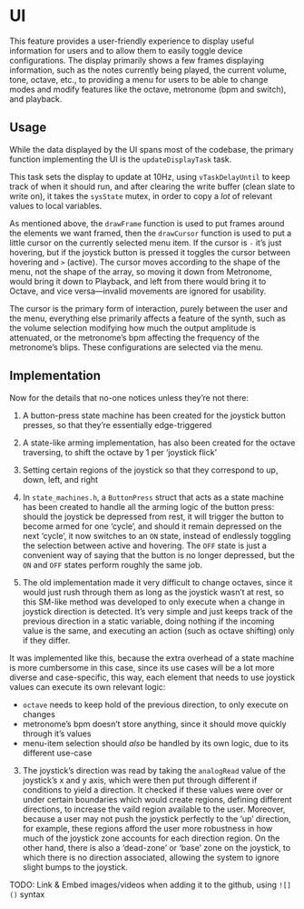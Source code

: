 # UI

This feature provides a user-friendly experience to display useful information for users and to allow them to easily toggle device configurations. The display primarily shows a few frames displaying information, such as the notes currently being played, the current volume, tone, octave, etc., to providing a menu for users to be able to change modes and modify features like the octave, metronome (bpm and switch), and playback.

## Usage

While the data displayed by the UI spans most of the codebase, the primary function implementing the UI is the `updateDisplayTask` task. 

This task sets the display to update at 10Hz, using `vTaskDelayUntil` to keep track of when it should run, and after clearing the write buffer (clean slate to write on), it takes the `sysState` mutex, in order to copy a *lot* of relevant values to local variables.

As mentioned above, the `drawFrame` function is used to put frames around the elements we want framed, then the `drawCursor` function is used to put a little cursor on the currently selected menu item. If the cursor is `-` it’s just hovering, but if the joystick button is pressed it toggles the cursor between hovering and `>` (active). The cursor moves according to the shape of the menu, not the shape of the array, so moving it down from Metronome, would bring it down to Playback, and left from there would bring it to Octave, and vice versa—invalid movements are ignored for usability.

The cursor is the primary form of interaction, purely between the user and the menu, everything else primarily affects a feature of the synth, such as the volume selection modifying how much the output amplitude is attenuated, or the metronome’s bpm affecting the frequency of the metronome’s blips. These configurations are selected via the menu.

## Implementation

Now for the details that no-one notices unless they’re not there:

1. A button-press state machine has been created for the joystick button presses, so that they’re essentially edge-triggered
2. A state-like arming implementation, has also been created for the octave traversing, to shift the octave by 1 per ‘joystick flick’
3. Setting certain regions of the joystick so that they correspond to up, down, left, and right

1. In `state_machines.h`, a `ButtonPress` struct that acts as a state machine has been created to handle all the arming logic of the button press: should the joystick be depressed from rest, it will trigger the button to become armed for one ‘cycle’, and should it remain depressed on the next ‘cycle’, it now switches to an `ON` state, instead of endlessly toggling the selection between active and hovering. The `OFF` state is just a convenient way of saying that the button is no longer depressed, but the `ON` and `OFF` states perform roughly the same job.

2. The old implementation made it very difficult to change octaves, since it would just rush through them as long as the joystick wasn’t at rest, so this SM-like method was developed to only execute when a change in joystick direction is detected. It’s very simple and just keeps track of the previous direction in a static variable, doing nothing if the incoming value is the same, and executing an action (such as octave shifting) only if they differ.

It was implemented like this, because the extra overhead of a state machine is more cumbersome in this case, since its use cases will be a lot more diverse and case-specific, this way, each element that needs to use joystick values can execute its own relevant logic: 

- `octave` needs to keep hold of the previous direction, to only execute on changes
- metronome’s bpm doesn’t store anything, since it should move quickly through it’s values
- menu-item selection should *also* be handled by its own logic, due to its different use-case

3. The joystick’s direction was read by taking the `analogRead` value of the joystick’s x and y axis, which were then put through different if conditions to yield a direction. It checked if these values were over or under certain boundaries which would create regions, defining different directions, to increase the vaild region available to the user. 
Moreover, because a user may not push the joystick perfectly to the ‘up’ direction, for example, these regions afford the user more robustness in how much of the joystick zone accounts for each direction region. On the other hand, there is also a ‘dead-zone’ or ‘base’ zone on the joystick, to which there is no direction associated, allowing the system to ignore slight bumps to the joystick.

TODO: Link & Embed images/videos when adding it to the github, using `![]()` syntax